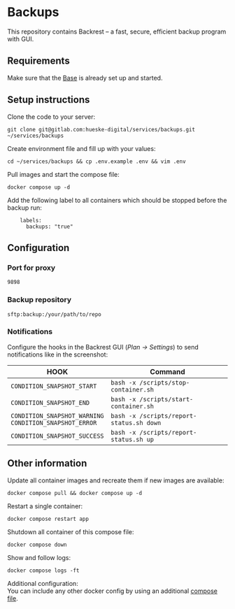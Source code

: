 # Backups

This repository contains Backrest – a fast, secure, efficient backup program with GUI.

## Requirements

Make sure that the [Base](https://gitlab.com/hueske-digital/services/base) is already set up and started.

## Setup instructions

Clone the code to your server:<br>
```
git clone git@gitlab.com:hueske-digital/services/backups.git ~/services/backups
```

Create environment file and fill up with your values:<br>
```
cd ~/services/backups && cp .env.example .env && vim .env
```

Pull images and start the compose file:<br>
```
docker compose up -d
```

Add the following label to all containers which should be stopped before the backup run:<br>
```
    labels:
      backups: "true"
```

## Configuration

### Port for proxy
```
9898
```

### Backup repository
`sftp:backup:/your/path/to/repo`

### Notifications

Configure the hooks in the Backrest GUI (_Plan -> Settings_) to send notifications like in the screenshot:<br>

| HOOK                                                       | Command                                  |
|------------------------------------------------------------|------------------------------------------|
| `CONDITION_SNAPSHOT_START`                                 | `bash -x /scripts/stop-container.sh`     |
| `CONDITION_SNAPSHOT_END`                                   | `bash -x /scripts/start-container.sh`    |
| `CONDITION_SNAPSHOT_WARNING`<br>`CONDITION_SNAPSHOT_ERROR` | `bash -x /scripts/report-status.sh down` |
| `CONDITION_SNAPSHOT_SUCCESS`                               | `bash -x /scripts/report-status.sh up`   |

## Other information

Update all container images and recreate them if new images are available:<br>
```
docker compose pull && docker compose up -d
```

Restart a single container:<br>
```
docker compose restart app
```

Shutdown all container of this compose file:<br>
```
docker compose down
```

Show and follow logs:<br>
```
docker compose logs -ft
```

Additional configuration:<br>
You can include any other docker config by using an additional [compose file](https://docs.docker.com/compose/extends/).
